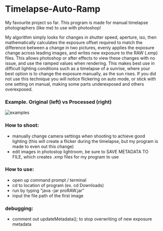 # Timelapse-Auto-Ramp

My favourite project so far. This program is made for manual timelapse photographers (like me) to use with photoshop!

My algorithm simply looks for changes in shutter speed, aperture, iso, then mathematically calculates the exposure offset required to match the difference between a change in two pictures, evenly applies the exposure change across leading images, and writes new exposure to the RAW (.xmp) files. This allows photoshop or after effects to view these changes with no issue, and use the ramped values when rendering. This makes best use in difficult lighting conditions such as a timelapse of a sunrise, where your best option is to change the exposure manually, as the sun rises. If you did not use this technique you will notice flickering on auto mode, or stick with one setting on manual, making some parts underexposed and others overexposed.

### Example. Original (left) vs Processed (right)

![examples](https://cloud.githubusercontent.com/assets/25334129/22401628/1e86ca5a-e5a9-11e6-904b-ace3d74c7ed5.gif)

### How to shoot:
  - manually change camera settings when shooting to achieve good lighting (this will create a flicker during the timelapse, but my program is made to even out this change)
  - edit images in photostop lightroom, be sure to SAVE METADATA TO FILE, which creates .xmp files for my program to use

### How to use:
  - open up command prompt / terminal
  - cd to location of program (ex. cd Downloads)
  - run by typing "java -jar proRAW.jar"
  - input the file path of the first image
  
### debugging:
  - comment out updateMetadata(); to stop overwriting of new exposure metadata
